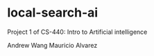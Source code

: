 # local-search-ai

Project 1 of CS-440: Intro to Artificial intelligence


Andrew Wang
Mauricio Alvarez